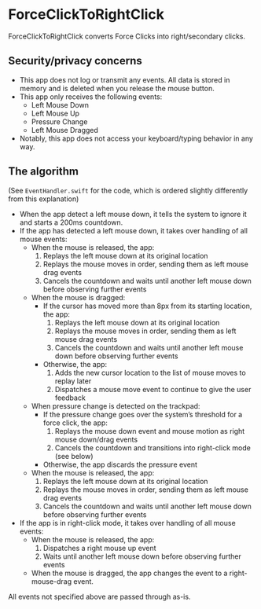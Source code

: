 #  ForceClickToRightClick

ForceClickToRightClick converts Force Clicks into right/secondary clicks.

## Security/privacy concerns

- This app does not log or transmit any events. All data is stored in memory and is deleted when you release the mouse button.
- This app only receives the following events:
  - Left Mouse Down
  - Left Mouse Up
  - Pressure Change
  - Left Mouse Dragged
- Notably, this app does not access your keyboard/typing behavior in any way.

## The algorithm

(See `EventHandler.swift` for the code, which is ordered slightly differently from this explanation)

- When the app detect a left mouse down, it tells the system to ignore it and starts a 200ms countdown.
- If the app has detected a left mouse down, it takes over handling of all mouse events:
  - When the mouse is released, the app:
    1. Replays the left mouse down at its original location
    2. Replays the mouse moves in order, sending them as left mouse drag events
    3. Cancels the countdown and waits until another left mouse down before observing further events
  - When the mouse is dragged:
    - If the cursor has moved more than 8px from its starting location, the app:
      1. Replays the left mouse down at its original location
      2. Replays the mouse moves in order, sending them as left mouse drag events
      3. Cancels the countdown and waits until another left mouse down before observing further events
    - Otherwise, the app:
      1. Adds the new cursor location to the list of mouse moves to replay later
      2. Dispatches a mouse move event to continue to give the user feedback
  - When pressure change is detected on the trackpad:
    - If the pressure change goes over the system’s threshold for a force click, the app:
      1. Replays the mouse down event and mouse motion as right mouse down/drag events
      2. Cancels the countdown and transitions into right-click mode (see below)
    - Otherwise, the app discards the pressure event
  - When the mouse is released, the app:
    1. Replays the left mouse down at its original location
    2. Replays the mouse moves in order, sending them as left mouse drag events
    3. Cancels the countdown and waits until another left mouse down before observing further events
- If the app is in right-click mode, it takes over handling of all mouse events:
  - When the mouse is released, the app:
    1. Dispatches a right mouse up event 
    2. Waits until another left mouse down before observing further events
  - When the mouse is dragged, the app changes the event to a right-mouse-drag event.

All events not specified above are passed through as-is.

<!--
- We record all mouse events (down, up, pressure, move)
- When we detect a left mouse down, we suppress the event and set a timer for 500ms (???).
- If we detect a left mouse up before the timer expires, we fire both the mouse down and the mouse up together.
- If the mouse moves more than a set distance (10px?), trigger a mouse down and replay all the move events.
- If the force click event is detected (i.e. a transition to stage 2), dispatch a right mouse down. 
- After the timer has expired, begin checking the stored pressure events. If they show a decreasing or negative velocity, trigger a mouse down and replay. 
-->
